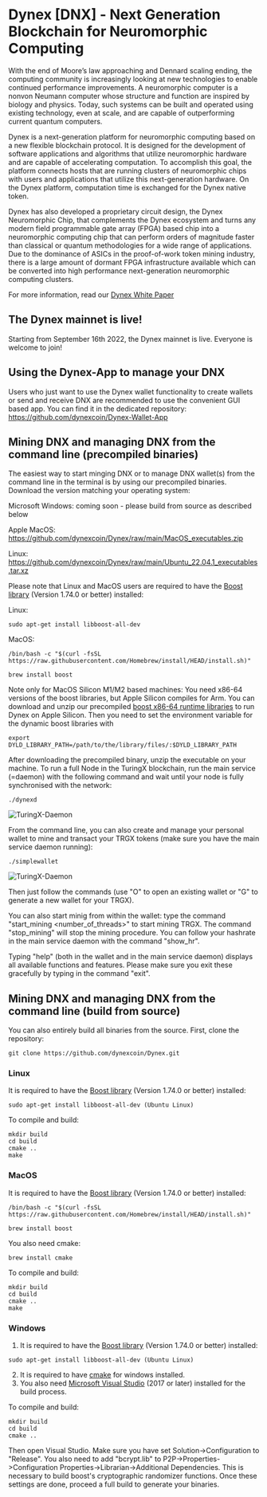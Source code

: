 # Dynex [DNX] - Next Generation Blockchain for Neuromorphic Computing

With the end of Moore’s law approaching and Dennard scaling ending, the computing community is increasingly looking at new technologies to enable continued performance improvements. A neuromorphic computer is a nonvon Neumann computer whose structure and function are inspired by biology and physics. Today, such systems can be built and operated using existing technology, even at scale, and are capable of outperforming current quantum computers.

Dynex is a next-generation platform for neuromorphic computing based on a new flexible blockchain protocol. It is designed for the development of software applications and algorithms that utilize neuromorphic hardware and are capable of accelerating computation. To accomplish this goal, the platform connects hosts that are running clusters of neuromorphic chips with users and applications that utilize this next-generation hardware. On the Dynex platform, computation time is exchanged for the Dynex native token. 

Dynex has also developed a proprietary circuit design, the Dynex Neuromorphic Chip, that complements the Dynex ecosystem and turns any modern field programmable gate array (FPGA) based chip into a neuromorphic computing chip that can perform orders of magnitude faster than classical or quantum methodologies for a wide range of applications. Due to the dominance of ASICs in the proof-of-work token mining industry, there is a large amount of dormant FPGA infrastructure available which can be converted into high performance next-generation neuromorphic computing clusters.

For more information, read our [Dynex White Paper](https://github.com/dynexcoin/Dynex-Whitepaper)

## The Dynex mainnet is live!
Starting from September 16th 2022, the Dynex mainnet is live. Everyone is welcome to join!

## Using the Dynex-App to manage your DNX

Users who just want to use the Dynex wallet functionality to create wallets or send and receive DNX are recommended to use the convenient GUI based app. You can find it in the dedicated repository: https://github.com/dynexcoin/Dynex-Wallet-App 

## Mining DNX and managing DNX from the command line (precompiled binaries)

The easiest way to start minging DNX or to manage DNX wallet(s) from the command line in the terminal is by using our precompiled binaries. Download the version matching your operating system:

Microsoft Windows: 
coming soon - please build from source as described below

Apple MacOS: 
https://github.com/dynexcoin/Dynex/raw/main/MacOS_executables.zip

Linux: 
https://github.com/dynexcoin/Dynex/raw/main/Ubuntu_22.04.1_executables.tar.xz

Please note that Linux and MacOS users are required to have the [Boost library](https://www.boost.org) (Version 1.74.0 or better) installed: 

Linux:
```
sudo apt-get install libboost-all-dev 
```

MacOS:
```
/bin/bash -c "$(curl -fsSL https://raw.githubusercontent.com/Homebrew/install/HEAD/install.sh)"

brew install boost
```

Note only for MacOS Silicon M1/M2 based machines: 
You need x86-64 versions of the boost libraries, but Apple Silicon compiles for Arm. You can download and unzip our precompiled [boost x86-64 runtime libraries](https://github.com/dynexcoin/Dynex/raw/main/libboost_x86-64.zip) to run Dynex on Apple Silicon. Then you need to set the environment variable for the dynamic boost libraries with

```
export DYLD_LIBRARY_PATH=/path/to/the/library/files/:$DYLD_LIBRARY_PATH
```

After downloading the precompiled binary, unzip the executable on your machine. To run a full Node in the TuringX blockchain, run the main service (=daemon) with the following command and wait until your node is fully synchronised with the network:
```
./dynexd
```

![TuringX-Daemon](https://github.com/dynexcoin/Dynex/raw/main/turingxd.jpg)

From the command line, you can also create and manage your personal wallet to mine and transact your TRGX tokens (make sure you have the main service daemon running):

```
./simplewallet
```

![TuringX-Daemon](https://github.com/dynexcoin/Dynex/raw/main/simplewallet.jpg)

Then just follow the commands (use "O" to open an existing wallet or "G" to generate a new wallet for your TRGX).

You can also start minig from within the wallet: type the command "start_mining <number_of_threads>" to start mining TRGX. The command "stop_mining" will stop the mining procedure. You can follow your hashrate in the main service daemon with the command "show_hr".

Typing "help" (both in the wallet and in the main service daemon) displays all available functions and features. Please make sure you exit these gracefully by typing in the command "exit".

## Mining DNX and managing DNX from the command line (build from source)

You can also entirely build all binaries from the source. First, clone the repository:
```
git clone https://github.com/dynexcoin/Dynex.git
```

### Linux

It is required to have the [Boost library](https://www.boost.org) (Version 1.74.0 or better) installed: 
```
sudo apt-get install libboost-all-dev (Ubuntu Linux)
```

To compile and build:
```
mkdir build 
cd build
cmake ..
make
```

### MacOS

It is required to have the [Boost library](https://www.boost.org) (Version 1.74.0 or better) installed: 
```
/bin/bash -c "$(curl -fsSL https://raw.githubusercontent.com/Homebrew/install/HEAD/install.sh)"

brew install boost
```

You also need cmake:
```
brew install cmake
```

To compile and build:
```
mkdir build 
cd build
cmake ..
make
```

### Windows

1. It is required to have the [Boost library](https://www.boost.org) (Version 1.74.0 or better) installed: 
```
sudo apt-get install libboost-all-dev (Ubuntu Linux)
```

2. It is required to have [cmake](https://cmake.org/) for windows installed.
3. You also need [Microsoft Visual Studio](https://visualstudio.microsoft.com) (2017 or later) installed for the build process.

To compile and build:
```
mkdir build 
cd build
cmake ..
```
Then open Visual Studio. Make sure you have set Solution->Configuration to "Release". You also need to add "bcrypt.lib" to P2P->Properties->Configuration Properties->Librarian->Additional Dependencies. This is necessary to build boost's cryptographic randomizer functions. Once these settings are done, proceed a full build to generate your binaries.




